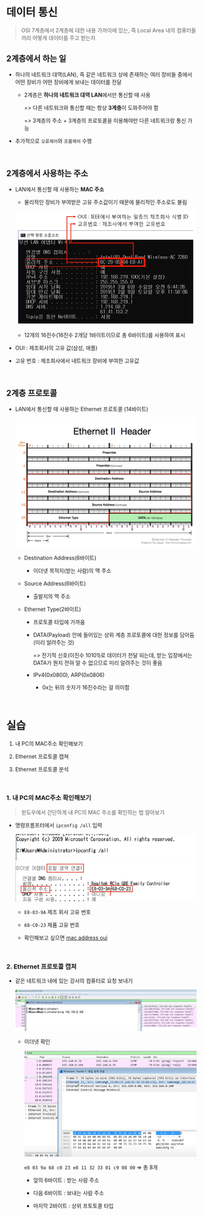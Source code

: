 # 데이터 통신

> OSI 7계층에서 2계층에 대한 내용
> 가까이에 있는, 즉 Local Area 내의 컴퓨터들끼리 어떻게 데이터를 주고 받는지

## 2계층에서 하는 일

* 하나의 네트워크 대역(LAN), 즉 같은 네트워크 상에 존재하는 여러 장비들 중에서 어떤 장비가 어떤 장비에게 보내는 데이터를 전달
  
  * 2계층은 **하나의 네트워크 대역 LAN**에서만 통신할 때 사용
    
    => 다른 네트워크와 통신할 때는 항상 **3계층**이 도와주어야 함
    
    => 3계층의 주소 + 3계층의 프로토콜을 이용해야만 다른 네트워크랑 통신 가능

* 추가적으로 `오류제어`와 `흐름제어` 수행

<br/>

## 2계층에서 사용하는 주소

* LAN에서 통신할 때 사용하는 **MAC 주소**
  
  * 물리적인 장비가 부여받은 고유 주소값이기 때문에 물리적인 주소로도 불림
  
  ![](3장-데이터-통신.assets/2022-07-17-16-03-43-image.png)
  
  * 12개의 16진수(16진수 2개당 1바이트이므로 총 6바이트)를 사용하여 표시

* OUI : 제조회사의 고유 값(삼성, 애플)

* 고유 번호 : 제조회사에서 네트워크 장비에 부여한 고유값

<br/>

## 2계층 프로토콜

* LAN에서 통신할 때 사용하는 Ethernet 프로토콜 (14바이트)
  
  ![](3장-데이터-통신.assets/2022-07-17-16-11-01-image.png)
  
  * Destination Address(6바이트)
    
    * 이더넷 목적지(받는 사람)의 맥 주소
  
  * Source Address(6바이트)
    
    * 출발지의 맥 주소
  
  * Ethernet Type(2바이트)
    
    * 프로토콜 타입에 가까움
    
    * DATA(Payload) 안에 들어있는 상위 계층 프로토콜에 대한 정보를 담아둠 (미리 알려주는 것)
      
      => 전기적 신호(이진수 10101)로 데이터가 전달 되는데, 받는 입장에서는 DATA가 뭔지 전혀 알 수 없으므로 미리 알려주는 것이 좋음
    
    * IPv4(0x0800), ARP(0x0806)
      
      * 0x는 뒤의 숫자가 16진수라는 걸 의미함

<br/>

# 실습

1. 내 PC의 MAC주소 확인해보기

2. Ethernet 프로토콜 캡쳐

3. Ethernet 프로토콜 분석

<br/>

### 1. 내 PC의 MAC주소 확인해보기

> 윈도우에서 간단하게 내 PC의 MAC 주소를 확인하는 법 알아보기

* 명령프롬프터에서 `ipconfig /all` 입력
  
  ![](3장-데이터-통신.assets/2022-07-17-16-50-41-image.png)![](3장-데이터-통신.assets/2022-07-17-16-51-22-image.png)
  
  * `E8-03-9A` 제조 회사 고유 번호
  
  * `68-C0-23` 제품 고유 번호
  
  * 확인해보고 싶으면 [mac address oui](https://aruljohn.com/mac.pl)

<br/>

### 2. Ethernet 프로토콜 캡쳐

* 같은 네트워크 내에 있는 강사의 컴퓨터로 요청 보내기
  
  ![](3장-데이터-통신.assets/2022-07-17-17-49-27-image.png)
  
  * 이더넷 확인
    
    ![](3장-데이터-통신.assets/2022-07-17-17-50-04-image.png)
    
    `e8 03 9a 68 c0 23 e8 11 32 33 01 c9 08 00` => 총 8개
    
    * 앞의 6바이트 : 받는 사람 주소
    
    * 다음 6바이트 : 보내는 사람 주소
    
    * 마지막 2바이트 : 상위 프토토콜 타입
